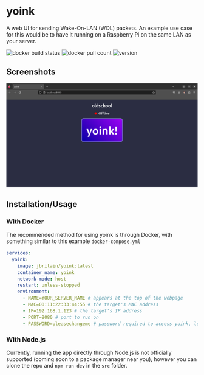 # yoink
A web UI for sending Wake-On-LAN (WOL) packets. An example use case for this would be to have it running on a Raspberry Pi on the same LAN as your server.

![docker build status](https://github.com/jbritain/yoink/actions/workflows/docker-hub.yml/badge.svg)
![docker pull count](https://img.shields.io/docker/pulls/jbritain/yoink)
![version](https://img.shields.io/docker/v/jbritain/yoink)

## Screenshots
![A screenshot of yoink](/screenshots/alpha0.1.0.png)

## Installation/Usage
### With Docker
The recommended method for using yoink is through Docker, with something similar to this example `docker-compose.yml`

```yml
services:
  yoink:
    image: jbritain/yoink:latest
    container_name: yoink
    network-mode: host
    restart: unless-stopped
    environment:
      - NAME=YOUR_SERVER_NAME # appears at the top of the webpage
      - MAC=00:11:22:33:44:55 # the target's MAC address
      - IP=192.168.1.123 # the target's IP address
      - PORT=8080 # port to run on
      - PASSWORD=pleasechangeme # password required to access yoink, leave blank if you do not need authentication
```

### With Node.js
Currently, running the app directly through Node.js is not officially supported (coming soon to a package manager near you), however you can clone the repo and `npm run dev` in the `src` folder.
